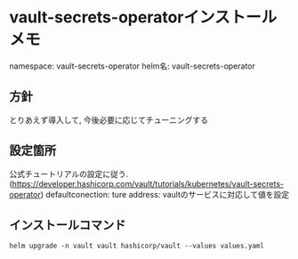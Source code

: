 # vault-secrets-operatorインストールメモ
namespace: vault-secrets-operator
helm名: vault-secrets-operator

## 方針
とりあえず導入して, 今後必要に応じてチューニングする

## 設定箇所
公式チュートリアルの設定に従う.(https://developer.hashicorp.com/vault/tutorials/kubernetes/vault-secrets-operator)
defaultconection: ture
address: vaultのサービスに対応して値を設定

## インストールコマンド
```
helm upgrade -n vault vault hashicorp/vault --values values.yaml
```
